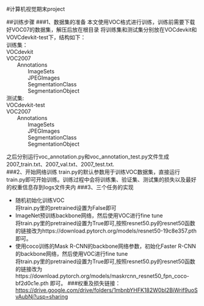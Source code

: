#计算机视觉期末project

##训练步骤
###1、数据集的准备
本文使用VOC格式进行训练，训练前需要下载好VOC07的数据集，解压后放在根目录
将训练集和测试集分别放在VOCdevkit和VOVCdevkit-test下，结构如下：\
训练集：\
VOCdevkit\
VOC2007\
 &emsp;&emsp;Annotations\
&emsp;&emsp;&emsp;&emsp;ImageSets\
&emsp;&emsp;&emsp;&emsp;JPEGImages\
&emsp;&emsp;&emsp;&emsp;SegmentationClass\
&emsp;&emsp;&emsp;&emsp;SegmentationObject\
测试集:\
VOCdevkit-test\
VOC2007\
 &emsp;&emsp;Annotations\
&emsp;&emsp;&emsp;&emsp;ImageSets\
&emsp;&emsp;&emsp;&emsp;JPEGImages\
&emsp;&emsp;&emsp;&emsp;SegmentationClass\
&emsp;&emsp;&emsp;&emsp;SegmentationObject

之后分别运行voc_annotation.py和voc_annotation_test.py文件生成2007_train.txt、2007_val.txt、2007_test.txt.\
###2、开始网络训练
train.py的默认参数用于训练VOC数据集，直接运行train.py即可开始训练。训练过程中会将训练集、验证集、测试集的损失以及最好的权重信息存到logs文件夹内
###3、三个任务的实现

- 随机初始化训练VOC\
将train.py里的pretrained设置为False即可
- ImageNet预训练backbone网络，然后使用VOC进行fine tune\
将train.py里的pretrained设置为True即可,按照resnet50.py的resnet50函数的链接改为https://download.pytorch.org/models/resnet50-19c8e357.pth 即可。
- 使用coco训练的Mask R-CNN的backbone网络参数，初始化Faster R-CNN的backbone网络，然后使用VOC进行fine tune\
将train.py里的pretrained设置为True即可,按照resnet50.py的resnet50函数的链接改为https://download.pytorch.org/models/maskrcnn_resnet50_fpn_coco-bf2d0c1e.pth 即可。
###权重及损失链接：
https://drive.google.com/drive/folders/1mbnbYHFK182W0bl2BiWrif9uoSvAubNj?usp=sharing 

